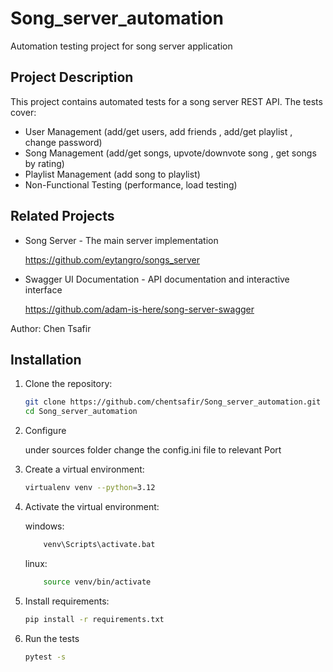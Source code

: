 # Song_server_automation
Automation testing project for song server application

## Project Description
This project contains automated tests for a song server REST API. The tests cover:
- User Management (add/get users, add friends , add/get playlist , change password)
- Song Management (add/get songs, upvote/downvote song , get songs by rating)
- Playlist Management (add song to playlist)
- Non-Functional Testing (performance, load testing)

## Related Projects

- Song Server - The main server implementation

    https://github.com/eytangro/songs_server
    
- Swagger UI Documentation - API documentation and interactive interface

    https://github.com/adam-is-here/song-server-swagger

Author:
Chen Tsafir


## Installation
1. Clone the repository:
    ```bash
    git clone https://github.com/chentsafir/Song_server_automation.git
    cd Song_server_automation
    ```

2. Configure

    under sources folder change the config.ini file to relevant Port


3.  Create a virtual environment:
    ```bash
    virtualenv venv --python=3.12
    ```
4. Activate the virtual environment:

    windows:
    ```bash
        venv\Scripts\activate.bat
    ```
    linux:
    ```bash
        source venv/bin/activate
    ```
5. Install requirements:
    ```bash
    pip install -r requirements.txt
    ```
6. Run the tests 
    ```bash
    pytest -s        
    ```

